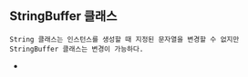 ## StringBuffer 클래스
  ```
  String 클래스는 인스턴스를 생성할 때 지정된 문자열을 변경할 수 없지만
  StringBuffer 클래스는 변경이 가능하다.
  ```
  - 
